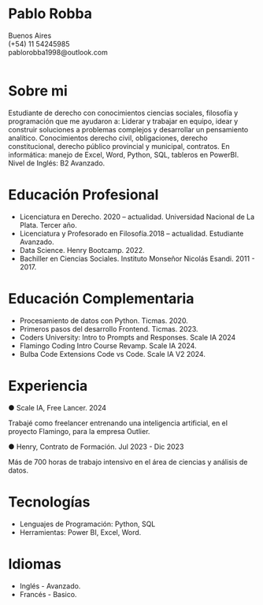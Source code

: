 <div style="display: flex; flex-direction: row-reverse;">

  <div style="flex: 2;">
    <h1>Pablo Robba</h1>
    <p>Buenos Aires<br>(+54) 11 54245985<br>pablorobba1998@outlook.com</p>
  </div>
</div>







# Sobre mi
Estudiante de derecho con conocimientos ciencias sociales, filosofía y programación que me ayudaron a: Liderar y trabajar en equipo, idear y construir soluciones a problemas complejos y desarrollar un pensamiento analítico. Conocimientos derecho civil, obligaciones, derecho constitucional, derecho público provincial  y municipal, contratos. En informática: manejo de Excel, Word, Python, SQL, tableros en PowerBI. Nivel de Inglés: B2 Avanzado.

# Educación Profesional
* Licenciatura en Derecho. 2020 – actualidad. Universidad Nacional de La Plata. Tercer año. 
* Licenciatura y Profesorado en Filosofía.2018 – actualidad. Estudiante Avanzado.
* Data Science. Henry Bootcamp. 2022.
* Bachiller en Ciencias Sociales. Instituto Monseñor Nicolás Esandi. 2011 - 2017.

# Educación Complementaria
* Procesamiento de datos con Python. Ticmas. 2020.
* Primeros pasos del desarrollo Frontend. Ticmas. 2023.
* Coders University: Intro to Prompts and Responses. Scale IA 2024
* Flamingo Coding Intro Course Revamp. Scale IA 2024.
* Bulba Code Extensions Code vs Code. Scale IA V2 2024.

# Experiencia
● Scale IA, Free Lancer. 2024

Trabajé como freelancer entrenando una inteligencia artificial, en el proyecto Flamingo, para la empresa Outlier.

● Henry, Contrato de Formación. Jul 2023 - Dic 2023

Más de 700 horas de trabajo intensivo en el área de ciencias y análisis de datos.


# Tecnologías

* Lenguajes de Programación: Python, SQL 
* Herramientas: Power BI, Excel, Word.


# Idiomas
* Inglés - Avanzado.
* Francés - Basico.

